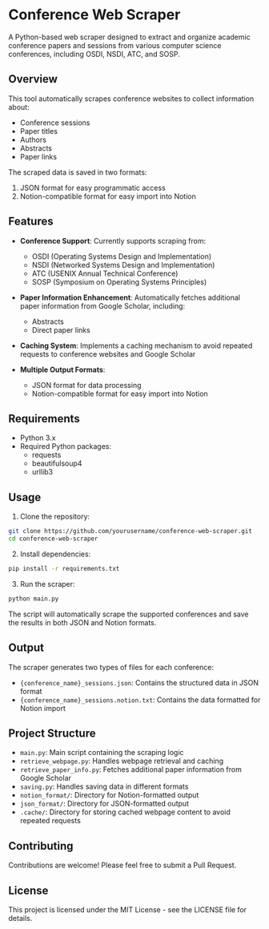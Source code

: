 # Conference Web Scraper

A Python-based web scraper designed to extract and organize academic conference papers and sessions from various computer science conferences, including OSDI, NSDI, ATC, and SOSP.

## Overview

This tool automatically scrapes conference websites to collect information about:
- Conference sessions
- Paper titles
- Authors
- Abstracts
- Paper links

The scraped data is saved in two formats:
1. JSON format for easy programmatic access
2. Notion-compatible format for easy import into Notion

## Features

- **Conference Support**: Currently supports scraping from:
  - OSDI (Operating Systems Design and Implementation)
  - NSDI (Networked Systems Design and Implementation)
  - ATC (USENIX Annual Technical Conference)
  - SOSP (Symposium on Operating Systems Principles)

- **Paper Information Enhancement**: Automatically fetches additional paper information from Google Scholar, including:
  - Abstracts
  - Direct paper links

- **Caching System**: Implements a caching mechanism to avoid repeated requests to conference websites and Google Scholar

- **Multiple Output Formats**:
  - JSON format for data processing
  - Notion-compatible format for easy import into Notion

## Requirements

- Python 3.x
- Required Python packages:
  - requests
  - beautifulsoup4
  - urllib3

## Usage

1. Clone the repository:
```bash
git clone https://github.com/yourusername/conference-web-scraper.git
cd conference-web-scraper
```

2. Install dependencies:
```bash
pip install -r requirements.txt
```

3. Run the scraper:
```bash
python main.py
```

The script will automatically scrape the supported conferences and save the results in both JSON and Notion formats.

## Output

The scraper generates two types of files for each conference:
- `{conference_name}_sessions.json`: Contains the structured data in JSON format
- `{conference_name}_sessions.notion.txt`: Contains the data formatted for Notion import

## Project Structure

- `main.py`: Main script containing the scraping logic
- `retrieve_webpage.py`: Handles webpage retrieval and caching
- `retrieve_paper_info.py`: Fetches additional paper information from Google Scholar
- `saving.py`: Handles saving data in different formats
- `notion_format/`: Directory for Notion-formatted output
- `json_format/`: Directory for JSON-formatted output
- `.cache/`: Directory for storing cached webpage content to avoid repeated requests

## Contributing

Contributions are welcome! Please feel free to submit a Pull Request.

## License

This project is licensed under the MIT License - see the LICENSE file for details.
